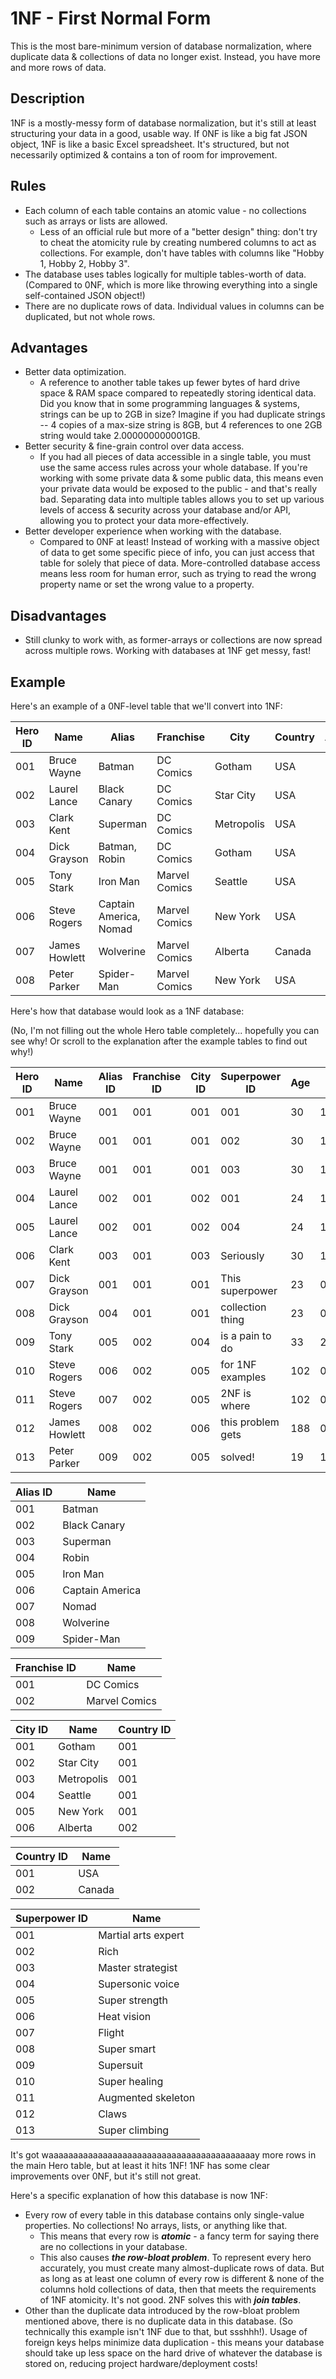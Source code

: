 # 1NF - First Normal Form

This is the most bare-minimum version of database normalization, where duplicate data & collections of data no longer exist. Instead, you have more and more rows of data. 



## Description

1NF is a mostly-messy form of database normalization, but it's still at least structuring your data in a good, usable way. If 0NF is like a big fat JSON object, 1NF is like a basic Excel spreadsheet. It's structured, but not necessarily optimized & contains a ton of room for improvement.



## Rules

- Each column of each table contains an atomic value - no collections such as arrays or lists are allowed.
  - Less of an official rule but more of a "better design" thing: don't try to cheat the atomicity rule by creating numbered columns to act as collections. For example, don't have tables with columns like "Hobby 1, Hobby 2, Hobby 3". 
- The database uses tables logically for multiple tables-worth of data. (Compared to 0NF, which is more like throwing everything into a single self-contained JSON object!)
- There are no duplicate rows of data. Individual values in columns can be duplicated, but not whole rows.



## Advantages

- Better data optimization. 
  - A reference to another table takes up fewer bytes of hard drive space & RAM space compared to repeatedly storing identical data. Did you know that in some programming languages & systems, strings can be up to 2GB in size? Imagine if you had duplicate strings -- 4 copies of a max-size string is 8GB, but 4 references to one 2GB string would take 2.000000000001GB.
- Better security & fine-grain control over data access.
  - If you had all pieces of data accessible in a single table, you must use the same access rules across your whole database. If you're working with some private data & some public data, this means even your private data would be exposed to the public - and that's really bad. Separating data into multiple tables allows you to set up various levels of access & security across your database and/or API, allowing you to protect your data more-effectively.
- Better developer experience when working with the database. 
  - Compared to 0NF at least! Instead of working with a massive object of data to get some specific piece of info, you can just access that table for solely that piece of data. More-controlled database access means less room for human error, such as trying to read the wrong property name or set the wrong value to a property.



## Disadvantages

- Still clunky to work with, as former-arrays or collections are now spread across multiple rows. Working with databases at 1NF get messy, fast! 



## Example

Here's an example of a 0NF-level table that we'll convert into 1NF:

| Hero ID | Name          | Alias                  | Franchise     | City       | Country | Age  | Birthday   | Superpower 1        | Superpower 2       | Superpower 3      |
| ------- | ------------- | ---------------------- | ------------- | ---------- | ------- | ---- | ---------- | ------------------- | ------------------ | ----------------- |
| 001     | Bruce Wayne   | Batman                 | DC Comics     | Gotham     | USA     | 30   | 17/04/1990 | Martial arts expert | Rich               | Master strategist |
| 002     | Laurel Lance  | Black Canary           | DC Comics     | Star City  | USA     | 24   | 15/11/1995 | Martial arts expert | Supersonic voice   |                   |
| 003     | Clark Kent    | Superman               | DC Comics     | Metropolis | USA     | 30   | 18/06/1990 | Super strength      | Heat vision        | Flight            |
| 004     | Dick Grayson  | Batman, Robin          | DC Comics     | Gotham     | USA     | 23   | 01/12/1996 | Martial arts expert |                    |                   |
| 005     | Tony Stark    | Iron Man               | Marvel Comics | Seattle    | USA     | 33   | 29/05/1987 | Super smart         | Rich               | Supersuit         |
| 006     | Steve Rogers  | Captain America, Nomad | Marvel Comics | New York   | USA     | 102  | 04/07/1918 | Martial arts expert | Master strategist  | Super strength    |
| 007     | James Howlett | Wolverine              | Marvel Comics | Alberta    | Canada  | 188  | 01/01/1832 | Super healing       | Augmented skeleton | Claws             |
| 008     | Peter Parker  | Spider-Man             | Marvel Comics | New York   | USA     | 19   | 10/08/2001 | Super strength      | Super smart        | Super climbing    |





Here's how that database would look as a 1NF database:

(No, I'm not filling out the whole Hero table completely... hopefully you can see why! Or scroll to the explanation after the example tables to find out why!)

| Hero ID | Name          | Alias ID | Franchise ID | City ID | Superpower ID     | Age  | Birthday   |
| ------- | ------------- | -------- | ------------ | ------- | ----------------- | ---- | ---------- |
| 001     | Bruce Wayne   | 001      | 001          | 001     | 001               | 30   | 17/04/1990 |
| 002     | Bruce Wayne   | 001      | 001          | 001     | 002               | 30   | 17/04/1990 |
| 003     | Bruce Wayne   | 001      | 001          | 001     | 003               | 30   | 17/04/1990 |
| 004     | Laurel Lance  | 002      | 001          | 002     | 001               | 24   | 15/11/1995 |
| 005     | Laurel Lance  | 002      | 001          | 002     | 004               | 24   | 15/11/1995 |
| 006     | Clark Kent    | 003      | 001          | 003     | Seriously         | 30   | 18/06/1990 |
| 007     | Dick Grayson  | 001      | 001          | 001     | This superpower   | 23   | 01/12/1996 |
| 008     | Dick Grayson  | 004      | 001          | 001     | collection thing  | 23   | 01/12/1996 |
| 009     | Tony Stark    | 005      | 002          | 004     | is a pain to do   | 33   | 29/05/1987 |
| 010     | Steve Rogers  | 006      | 002          | 005     | for 1NF examples  | 102  | 04/07/1918 |
| 011     | Steve Rogers  | 007      | 002          | 005     | 2NF is where      | 102  | 04/07/1918 |
| 012     | James Howlett | 008      | 002          | 006     | this problem gets | 188  | 01/01/1832 |
| 013     | Peter Parker  | 009      | 002          | 005     | solved!           | 19   | 10/08/2001 |



| Alias ID | Name            |
| -------- | --------------- |
| 001      | Batman          |
| 002      | Black Canary    |
| 003      | Superman        |
| 004      | Robin           |
| 005      | Iron Man        |
| 006      | Captain America |
| 007      | Nomad           |
| 008      | Wolverine       |
| 009      | Spider-Man      |



| Franchise ID | Name          |
| ------------ | ------------- |
| 001          | DC Comics     |
| 002          | Marvel Comics |



| City ID | Name       | Country ID |
| ------- | ---------- | ---------- |
| 001     | Gotham     | 001        |
| 002     | Star City  | 001        |
| 003     | Metropolis | 001        |
| 004     | Seattle    | 001        |
| 005     | New York   | 001        |
| 006     | Alberta    | 002        |



| Country ID | Name   |
| ---------- | ------ |
| 001        | USA    |
| 002        | Canada |



| Superpower ID | Name                |
| ------------- | ------------------- |
| 001           | Martial arts expert |
| 002           | Rich                |
| 003           | Master strategist   |
| 004           | Supersonic voice    |
| 005           | Super strength      |
| 006           | Heat vision         |
| 007           | Flight              |
| 008           | Super smart         |
| 009           | Supersuit           |
| 010           | Super healing       |
| 011           | Augmented skeleton  |
| 012           | Claws               |
| 013           | Super climbing      |



It's got waaaaaaaaaaaaaaaaaaaaaaaaaaaaaaaaaaaaaaaaaay more rows in the main Hero table, but at least it hits 1NF! 1NF has some clear improvements over 0NF, but it's still not great. 

Here's a specific explanation of how this database is now 1NF: 

* Every row of every table in this database contains only single-value properties. No collections! No arrays, lists, or anything like that. 
  * This means that every row is ***atomic*** - a fancy term for saying there are no collections in your database.
  * This also causes ***the row-bloat problem***. To represent every hero accurately, you must create many almost-duplicate rows of data. But as long as at least one column of every row is different & none of the columns hold collections of data, then that meets the requirements of 1NF atomicity. It's not good. 2NF solves this with ***join tables***.
* Other than the duplicate data introduced by the row-bloat problem mentioned above, there is no duplicate data in this database. (So technically this example isn't 1NF due to that, but ssshhh!). Usage of foreign keys helps minimize data duplication - this means your database should take up less space on the hard drive of whatever the database is stored on, reducing project hardware/deployment costs!

